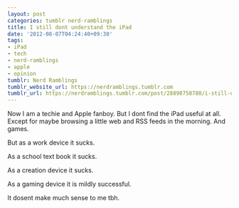 ```yaml
---
layout: post
categories: tumblr nerd-ramblings
title: I still dont understand the iPad
date: '2012-08-07T04:24:40+09:30'
tags:
- iPad
- tech
- nerd-ramblings
- apple
- opinion
tumblr: Nerd Ramblings
tumblr_website_url: https://nerdramblings.tumblr.com
tumblr_url: https://nerdramblings.tumblr.com/post/28898758780/i-still-dont-understand-the-ipad
---
```

Now I am a techie and Apple fanboy. But I dont find the iPad useful at all. Except for maybe browsing a little web and RSS feeds in the morning. And games.

But as a work device it sucks.

As a school text book it sucks.

As a creation device it sucks.

As a gaming device it is mildly successful.

It dosent make much sense to me tbh.

